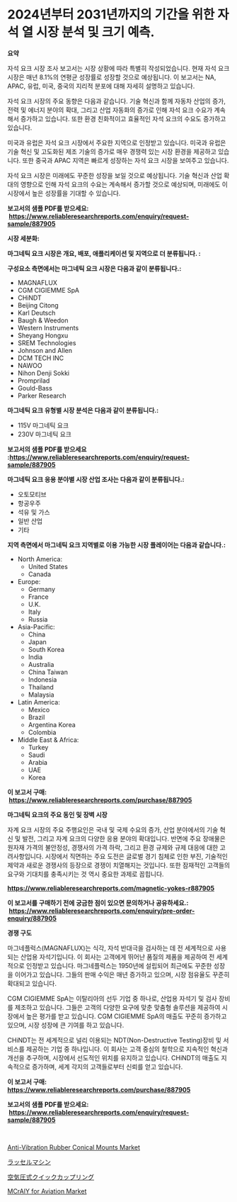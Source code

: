 <p><h1>2024년부터 2031년까지의 기간을 위한 자석 열 시장 분석 및 크기 예측.</h1></p><p><strong>요약</strong></p>
<p><p>자석 요크 시장 조사 보고서는 시장 상황에 따라 특별히 작성되었습니다. 현재 자석 요크 시장은 매년 8.1%의 연평균 성장률로 성장할 것으로 예상됩니다. 이 보고서는 NA, APAC, 유럽, 미국, 중국의 지리적 분포에 대해 자세히 설명하고 있습니다.</p><p>자석 요크 시장의 주요 동향은 다음과 같습니다. 기술 혁신과 함께 자동차 산업의 증가, 전력 및 에너지 분야의 확대, 그리고 산업 자동화의 증가로 인해 자석 요크 수요가 계속해서 증가하고 있습니다. 또한 환경 친화적이고 효율적인 자석 요크의 수요도 증가하고 있습니다.</p><p>미국과 유럽은 자석 요크 시장에서 주요한 지역으로 인정받고 있습니다. 미국과 유럽은 기술 혁신 및 고도화된 제조 기술의 증가로 매우 경쟁력 있는 시장 환경을 제공하고 있습니다. 또한 중국과 APAC 지역은 빠르게 성장하는 자석 요크 시장을 보여주고 있습니다.</p><p>자석 요크 시장은 미래에도 꾸준한 성장을 보일 것으로 예상됩니다. 기술 혁신과 산업 확대의 영향으로 인해 자석 요크의 수요는 계속해서 증가할 것으로 예상되며, 미래에도 이 시장에서 높은 성장률을 기대할 수 있습니다.</p></p>
<p><strong>보고서의 샘플 PDF를 받으세요: &nbsp;<a href="https://www.reliableresearchreports.com/enquiry/request-sample/887905">https://www.reliableresearchreports.com/enquiry/request-sample/887905</a></strong></p>
<p><strong>시장 세분화:</strong></p>
<p><strong> 마그네틱 요크 시장은 개요, 배포, 애플리케이션 및 지역으로 더 분류됩니다. :</strong></p>
<p><strong>구성요소 측면에서는 마그네틱 요크 시장은 다음과 같이 분류됩니다.:</strong></p>
<p><ul><li>MAGNAFLUX</li><li>CGM CIGIEMME SpA</li><li>CHiNDT</li><li>Beijing Citong</li><li>Karl Deutsch</li><li>Baugh & Weedon</li><li>Western Instruments</li><li>Sheyang Hongxu</li><li>SREM Technologies</li><li>Johnson and Allen</li><li>DCM TECH INC</li><li>NAWOO</li><li>Nihon Denji Sokki</li><li>Promprilad</li><li>Gould-Bass</li><li>Parker Research</li></ul></p>
<p><strong> 마그네틱 요크 유형별 시장 분석은 다음과 같이 분류됩니다.:</strong></p>
<p><ul><li>115V 마그네틱 요크</li><li>230V 마그네틱 요크</li></ul></p>
<p><strong>보고서의 샘플 PDF를 받으세요 :<a href="https://www.reliableresearchreports.com/enquiry/request-sample/887905">https://www.reliableresearchreports.com/enquiry/request-sample/887905</a></strong></p>
<p><strong> 마그네틱 요크 응용 분야별 시장 산업 조사는 다음과 같이 분류됩니다.:</strong></p>
<p><ul><li>오토모티브</li><li>항공우주</li><li>석유 및 가스</li><li>일반 산업</li><li>기타</li></ul></p>
<p><strong>지역 측면에서 마그네틱 요크 지역별로 이용 가능한 시장 플레이어는 다음과 같습니다.:</strong></p>
<p><ul>
    <li>
        North America:
        <ul>
            <li>United States</li>
            <li>Canada</li>
        </ul>
    </li>
    <li>
        Europe:
        <ul>
            <li>Germany</li>
            <li>France</li>
            <li>U.K.</li>
            <li>Italy</li>
            <li>Russia</li>
        </ul>
    </li>
    <li>
        Asia-Pacific:
        <ul>
            <li>China</li>
            <li>Japan</li>
            <li>South Korea</li>
            <li>India</li>
            <li>Australia</li>
            <li>China Taiwan</li>
            <li>Indonesia</li>
            <li>Thailand</li>
            <li>Malaysia</li>
        </ul>
    </li>
    <li>
        Latin America:
        <ul>
            <li>Mexico</li>
            <li>Brazil</li>
            <li>Argentina Korea</li>
            <li>Colombia</li>
        </ul>
    </li>
    <li>
        Middle East & Africa:
        <ul>
            <li>Turkey</li>
            <li>Saudi</li>
            <li>Arabia</li>
            <li>UAE</li>
            <li>Korea</li>
        </ul>
    </li>
    </ul></p>
<p><strong>이 보고서 구매: &nbsp;<a href="https://www.reliableresearchreports.com/purchase/887905">https://www.reliableresearchreports.com/purchase/887905</a></strong></p>
<p><strong>마그네틱 요크의 주요 동인 및 장벽 시장</strong></p>
<p><p>자계 요크 시장의 주요 주행요인은 국내 및 국제 수요의 증가, 산업 분야에서의 기술 혁신 및 발전, 그리고 자계 요크의 다양한 응용 분야의 확대입니다. 반면에 주요 장애물은 원자재 가격의 불안정성, 경쟁사의 가격 하락, 그리고 환경 규제와 규제 대응에 대한 고려사항입니다. 시장에서 직면하는 주요 도전은 글로벌 경기 침체로 인한 부진, 기술적인 제약과 새로운 경쟁사의 등장으로 경쟁이 치열해지는 것입니다. 또한 잠재적인 고객들의 요구와 기대치를 충족시키는 것 역시 중요한 과제로 꼽힙니다.</p></p>
<p><strong><a href="https://www.reliableresearchreports.com/magnetic-yokes-r887905">https://www.reliableresearchreports.com/magnetic-yokes-r887905</a></strong></p>
<p><strong>이 보고서를 구매하기 전에 궁금한 점이 있으면 문의하거나 공유하세요.: &nbsp;<a href="https://www.reliableresearchreports.com/enquiry/pre-order-enquiry/887905">https://www.reliableresearchreports.com/enquiry/pre-order-enquiry/887905</a></strong></p>
<p><strong>경쟁 구도</strong></p>
<p><p>마그네플럭스(MAGNAFLUX)는 식각, 자석 반대극을 검사하는 데 전 세계적으로 사용되는 산업용 자석기입니다. 이 회사는 고객에게 뛰어난 품질의 제품을 제공하여 전 세계적으로 인정받고 있습니다. 마그네플럭스는 1950년에 설립되어 최근에도 꾸준한 성장을 이어가고 있습니다. 그들의 판매 수익은 매년 증가하고 있으며, 시장 점유율도 꾸준히 확대되고 있습니다.</p><p>CGM CIGIEMME SpA는 이탈리아의 선두 기업 중 하나로, 산업용 자석기 및 검사 장비를 제조하고 있습니다. 그들은 고객의 다양한 요구에 맞춘 맞춤형 솔루션을 제공하여 시장에서 높은 평가를 받고 있습니다. CGM CIGIEMME SpA의 매출도 꾸준히 증가하고 있으며, 시장 성장에 큰 기여를 하고 있습니다.</p><p>CHiNDT는 전 세계적으로 널리 이용되는 NDT(Non-Destructive Testing)장비 및 서비스를 제공하는 기업 중 하나입니다. 이 회사는 고객 중심의 철학으로 지속적인 혁신과 개선을 추구하며, 시장에서 선도적인 위치를 유지하고 있습니다. CHiNDT의 매출도 지속적으로 증가하며, 세계 각지의 고객들로부터 신뢰를 얻고 있습니다.</p></p>
<p><strong>이 보고서 구매: &nbsp; <a href="https://www.reliableresearchreports.com/purchase/887905">https://www.reliableresearchreports.com/purchase/887905</a></strong></p>
<p><strong>보고서의 샘플 PDF를 받으세요: &nbsp;<a href="https://www.reliableresearchreports.com/enquiry/request-sample/887905">https://www.reliableresearchreports.com/enquiry/request-sample/887905</a></strong><strong></strong></p>
<p>&nbsp;</p>
<p><p><a href="https://www.linkedin.com/pulse/anti-vibration-rubber-conical-mounts-market-growth-trends-etrwe?trackingId=5Xmt%2BExSqT5ZSabwXBYIXg%3D%3D">Anti-Vibration Rubber Conical Mounts Market</a></p><p><a href="https://medium.com/@samirmayert28/%E3%83%A9%E3%83%83%E3%82%B7%E3%82%A7%E3%83%AB%E6%A9%9F%E5%B8%82%E5%A0%B4-2031%E5%B9%B4%E3%81%BE%E3%81%A7%E3%81%AE%E3%83%88%E3%83%AC%E3%83%B3%E3%83%89-%E4%BA%88%E6%B8%AC-%E7%AB%B6%E4%BA%89%E5%88%86%E6%9E%90-3218bed11fed">ラッセルマシン</a></p><p><a href="https://medium.com/@eduardoramez/%E3%82%A8%E3%82%A2%E5%BC%8F%E3%82%AF%E3%82%A4%E3%83%83%E3%82%AF%E3%82%AB%E3%83%83%E3%83%97%E3%83%AA%E3%83%B3%E3%82%B0%E5%B8%82%E5%A0%B4-2031%E5%B9%B4%E3%81%BE%E3%81%A7%E3%81%AE%E6%88%90%E5%8A%9F%E3%81%99%E3%82%8B%E3%83%93%E3%82%B8%E3%83%8D%E3%82%B9%E6%88%A6%E7%95%A5%E3%81%AE%E9%8D%B5%E3%82%92%E4%BA%88%E6%B8%AC-0093f766bc26">空気圧式クイックカップリング</a></p><p><a href="https://www.linkedin.com/pulse/mcraly-aviation-market-size-examines-its-scope-primary-focus-hra4e?trackingId=ZitW6hHZicgyv33ab33S3g%3D%3D">MCrAlY for Aviation Market</a></p></p>